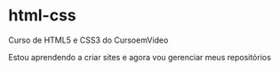 # html-css
 Curso de HTML5 e CSS3 do CursoemVideo


Estou aprendendo a criar sites e agora vou gerenciar meus repositórios